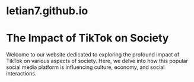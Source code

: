 # letian7.github.io
# The Impact of TikTok on Society

Welcome to our website dedicated to exploring the profound impact of TikTok on various aspects of society. Here, we delve into how this popular social media platform is influencing culture, economy, and social interactions.

